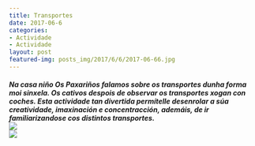 ```yaml
---
title: Transportes
date: 2017-06-6
categories:
- Actividade
- Actividade
layout: post
featured-img: posts_img/2017/6/6/2017-06-66.jpg
---
```


 <h5 class="center header text_h2">
	Na casa niño Os Paxariños falamos sobre os transportes dunha forma moi sinxela.
 <!--more-->
Os cativos despois de observar os transportes xogan con coches. Esta actividade tan divertida permítelle desenrolar a súa creatividade, imaxinación e concentracción, ademáis, de ir familiarizandose cos distintos transportes.
<div class="row">
     <div class="col s12 m12">
         <img class="responsive-img" src="{{ site.baseurl }}/posts_img/2017/6/6/2017-06-66.jpg">
     </div>
 </div>
 <div class="row">
     <div class="col s12 m12">
         <img class="responsive-img" src="{{ site.baseurl }}/posts_img/2017/6/6/2017-06-6.jpg">
     </div>
 </div>